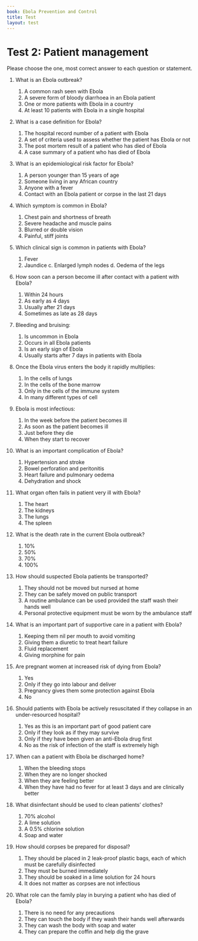 ```yaml
---
book: Ebola Prevention and Control
title: Test
layout: test
---
```


# Test 2: Patient management

Please choose the one, most correct answer to each question or statement.

1.	What is an Ebola outbreak?
	1.	A common rash seen with Ebola
	1.	A severe form of bloody diarrhoea in an Ebola patient
	1.	One or more patients with Ebola in a country
	1.	At least 10 patients with Ebola in a single hospital
2.	What is a case definition for Ebola?
	1.	The hospital record number of a patient with Ebola
	1.	A set of criteria used to assess whether the patient has Ebola or not
	1.	The post mortem result of a patient who has died of Ebola
	1.	A case summary of a patient who has died of Ebola
3.	What is an epidemiological risk factor for Ebola?
	1.	A person younger than 15 years of age
	1.	Someone living in any African country
	1.	Anyone with a fever 
	1.	Contact with an Ebola patient or corpse in the last 21 days
4.	Which symptom is common in Ebola?
	1.	Chest pain and shortness of breath
	1.	Severe headache and muscle pains
	1.	Blurred or double vision
	1.	Painful, stiff joints
5.	Which clinical sign is common in patients with Ebola?
	1.	Fever
	1.	Jaundice
c.	Enlarged lymph nodes
d.	Oedema of the legs

6.	How soon can a person become ill after contact with a patient with Ebola?
	1.	Within 24 hours
	1.	As early as 4 days
	1.	Usually after 21 days
	1.	Sometimes as late as 28 days
7.	Bleeding and bruising:
	1.	Is uncommon in Ebola
	1.	Occurs in all Ebola patients
	1.	Is an early sign of Ebola
	1.	Usually starts after 7 days in patients with Ebola
8.	Once the Ebola virus enters the body it rapidly multiplies:
	1.	In the cells of lungs
	1.	In the cells of the bone marrow
	1.	Only in the cells of the immune system
	1.	In many different types of cell
9.	Ebola is most infectious:
	1.	In the week before the patient becomes ill
	1.	As soon as the patient becomes ill
	1.	Just before they die
	1.	When they start to recover
10.	What is an important complication of Ebola?
	1.	Hypertension and stroke
	1.	Bowel perforation and peritonitis
	1.	Heart failure and pulmonary oedema
	1.	Dehydration and shock
11.	What organ often fails in patient very ill with Ebola?
	1.	The heart
	1.	The kidneys
	1.	The lungs
	1.	The spleen
12.	What is the death rate in the current Ebola outbreak?
	1.	10%
	1.	50%
	1.	70%
	1.	100%
13.	How should suspected Ebola patients be transported?
	1.	They should not be moved but nursed at home
	1.	They can be safely moved on public transport
	1.	A routine ambulance can be used provided the staff wash their hands well
	1.	Personal protective equipment must be worn by the ambulance staff
14.	What is an important part of supportive care in a patient with Ebola?
	1.	Keeping them nil per mouth to avoid vomiting
	1.	Giving them a diuretic to treat heart failure
	1.	Fluid replacement
	1.	Giving morphine for pain
15.	Are pregnant women at increased risk of dying from Ebola?
	1.	Yes
	1.	Only if they go into labour and deliver
	1.	Pregnancy gives them some protection against Ebola
	1.	No
16.	Should patients with Ebola be actively resuscitated if they collapse in an under-resourced hospital?
	1.	Yes as this is an important part of good patient care
	1.	Only if they look as if they may survive
	1.	Only if they have been given an anti-Ebola drug first
	1.	No as the risk of infection of the staff is extremely high
17.	When can a patient with Ebola be discharged home?
	1.	When the bleeding stops
	1.	When they are no longer shocked
	1.	When they are feeling better
	1.	When they have had no fever for at least 3 days and are clinically better
18.	What disinfectant should be used to clean patients’ clothes?
	1.	70% alcohol
	1.	A lime solution
	1.	A 0.5% chlorine solution
	1.	Soap and water
19.	How should corpses be prepared for disposal?
	1.	They should be placed in 2 leak-proof plastic bags, each of which must be carefully disinfected
	1.	They must be burned immediately
	1.	They should be soaked in a lime solution for 24 hours
	1.	It does not matter as corpses are not infectious
20.	What role can the family play in burying a patient who has died of Ebola?
	1.	There is no need for any precautions
	1.	They can touch the body if they wash their hands well afterwards
	1.	They can wash the body with soap and water
	1.	They can prepare the coffin and help dig the grave
